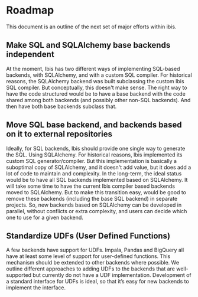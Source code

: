 # Roadmap

This document is an outline of the next set of major efforts within ibis.

## Make SQL and SQLAlchemy base backends independent

At the moment, Ibis has two different ways of implementing SQL-based backends,
with SQLAlchemy, and with a custom SQL compiler. For historical reasons, the
SQLAlchemy backend was built subclassing the custom Ibis SQL compiler. But
conceptually, this doesn't make sense. The right way to have the code structured
would be to have a base backend with the code shared among both backends (and
possibly other non-SQL backends). And then have both base backends subclass that.

## Move SQL base backend, and backends based on it to external repositories

Ideally, for SQL backends, Ibis should provide one single way to generate the
SQL. Using SQLAlchemy. For historical reasons, Ibis implemented its custom
SQL generator/compiler. But this implementation is basically a suboptimal copy
of SQLAlchemy, and it doesn't add value, but it does add a lot of code to
maintain and complexity. In the long-term, the ideal status would be to have
all SQL backends implemented based on SQLAlchemy. It will take some time
to have the current Ibis compiler based backends moved to SQLAlchemy. But to
make this transition easy, would be good to remove these backends (including
the base SQL backend) in separate projects. So, new backends based on SQLAlchemy
can be developed in parallel, without conflicts or extra complexity, and
users can decide which one to use for a given backend.

## Standardize UDFs (User Defined Functions)

A few backends have support for UDFs. Impala, Pandas and BigQuery all have at
least some level of support for user-defined functions. This mechanism should
be extended to other backends where possible. We outline different approaches
to adding UDFs to the backends that are well-supported but currently do not
have a UDF implementation. Development of a standard interface for UDFs is
ideal, so that it’s easy for new backends to implement the interface.
